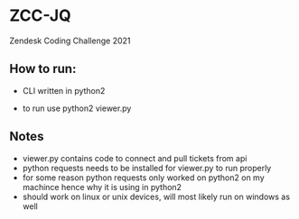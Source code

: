 # ZCC-JQ
Zendesk Coding Challenge 2021

## How to run:
- CLI written in python2

- to run use python2 viewer.py

## Notes
- viewer.py contains code to connect and pull tickets from api
- python requests needs to be installed for viewer.py to run properly
- for some reason python requests only worked on python2 on my machince hence why it is using in python2
- should work on linux or unix devices, will most likely run on windows as well


